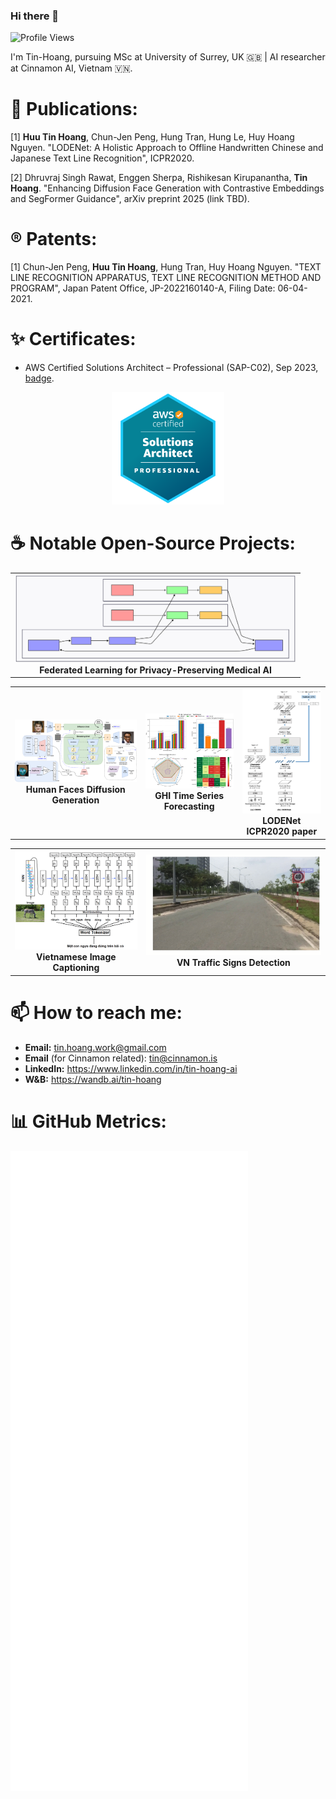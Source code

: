 ### Hi there 👋

<!--
**Tin-Hoang/Tin-Hoang** is a ✨ _special_ ✨ repository because its `README.md` (this file) appears on your GitHub profile.

Here are some ideas to get you started:

- 🔭 I’m currently working on ...
- 🌱 I’m currently learning ...
- 👯 I’m looking to collaborate on ...
- 🤔 I’m looking for help with ...
- 💬 Ask me about ...
- 📫 How to reach me: ...
- 😄 Pronouns: ...
- ⚡ Fun fact: ...
-->

![Profile Views](https://komarev.com/ghpvc/?username=Tin-Hoang&color=blue&abbreviated=true&style=flat)

I'm Tin-Hoang, pursuing MSc at University of Surrey, UK 🇬🇧 | AI researcher at Cinnamon AI, Vietnam 🇻🇳.

# 📃 Publications:
<a id="1">[1]</a>
**Huu Tin Hoang**, Chun-Jen Peng, Hung Tran, Hung Le, Huy Hoang Nguyen.
"LODENet: A Holistic Approach to Offline Handwritten Chinese and Japanese Text Line Recognition", ICPR2020.

<a id="2">[2]</a>
Dhruvraj Singh Rawat, Enggen Sherpa, Rishikesan Kirupanantha, **Tin Hoang**.
"Enhancing Diffusion Face Generation with Contrastive Embeddings and SegFormer Guidance", arXiv preprint 2025 (link TBD).

# ®️ Patents:
<a id="1">[1]</a> Chun-Jen Peng, **Huu Tin Hoang**, Hung Tran, Huy Hoang Nguyen.
"TEXT LINE RECOGNITION APPARATUS, TEXT LINE RECOGNITION METHOD AND PROGRAM", Japan Patent Office, JP-2022160140-A, Filing Date: 06-04-2021.

# ✨ Certificates:
- AWS Certified Solutions Architect – Professional (SAP-C02), Sep 2023, [badge](http://www.credly.com/badges/2da7142c-2d14-4886-a147-949464a3325c).

<p align="center">
  <a href="http://www.credly.com/badges/2da7142c-2d14-4886-a147-949464a3325c">
    <img src="docs/aws_sap.png" alt="AWS Certified Solutions Architect – Professional" width="180"/>
  </a>
</p>

# ☕ Notable Open-Source Projects:

<table align="center">
  <tr>
    <td align="center">
      <a href="https://github.com/Tin-Hoang/fl-adni-classification">
        <img src="docs/fl-mermaid-flowchart.svg" alt="Federated Learning for Privacy-Preserving Medical AI" width="450"/>
      </a>
      <br>
      <strong>Federated Learning for Privacy-Preserving Medical AI</strong>
    </td>
  </tr>
</table>

<table align="center">
  <tr>
    <td align="center">
      <a href="https://github.com/Tin-Hoang/humanfaces-diffusion-generation">
        <img src="docs/Attributes_Diffusion_Pipeline.png" alt="Attributes Diffusion Pipeline" width="300"/>
      </a>
      <br>
      <strong>Human Faces Diffusion Generation</strong>
    </td>
    <td align="center">
      <a href="https://github.com/Tin-Hoang/solar-timeseries-forecasting">
        <img src="docs/solar_models_results.png" alt="GHI Time Series Prediction" width="180"/>
      </a>
      <br>
      <strong>GHI Time Series Forecasting</strong>
    </td>
    <td align="center">
      <a href="https://ieeexplore.ieee.org/document/9412161">
        <img src="docs/lodenet_arch_comparison.png" alt="LODENet paper" width="160" height="200"/>
      </a>
      <br>
      <strong>LODENet ICPR2020 paper</strong>
    </td>
  </tr>
</table>

<table align="center">
  <tr>
    <td align="center">
      <a href="https://github.com/Tin-Hoang/Image-Captioning-in-Vietnamese">
        <img src="docs/vn_image_captioning.png" alt="Vietnamese Image Captioning" width="200"/>
      </a>
      <br>
      <strong>Vietnamese Image Captioning</strong>
    </td>
    <td align="center">
      <a href="https://github.com/Tin-Hoang/VNTS-faster-rcnn">
        <img src="docs/trafic_signs_faster_rcnn.gif" alt="Traffic Signs Detection" width="300"/>
      </a>
      <br>
      <strong>VN Traffic Signs Detection</strong>
    </td>
  </tr>
</table>


# 📫 How to reach me:
- **Email:** tin.hoang.work@gmail.com
- **Email** (for Cinnamon related): tin@cinnamon.is
- **LinkedIn:** https://www.linkedin.com/in/tin-hoang-ai
- **W&B:** https://wandb.ai/tin-hoang

# 📊 GitHub Metrics:

![Metrics](https://github.com/Tin-Hoang/Tin-Hoang/blob/main/github-metrics.svg)
